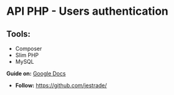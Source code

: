 # API PHP - Users authentication
## Tools: 
* Composer
* Slim PHP
* MySQL

**Guide on:** [Google Docs](https://docs.google.com/document/d/1JMbj0Vj3Hqk09zTRNXUOcrOrDhvKudnfB38NzewLPiQ/edit?usp=sharing)

* **Follow:** 
 https://github.com/jestrade/